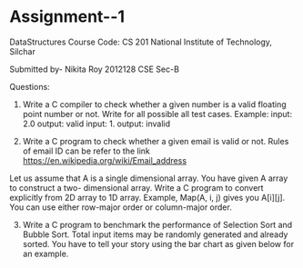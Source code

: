 # Assignment--1
DataStructures
Course Code: CS 201
National Institute of Technology, Silchar

Submitted by-
Nikita Roy
2012128
CSE Sec-B

Questions:

 1. Write a C compiler to check whether a given number is a valid floating point number or not. Write for all possible all test cases. Example: input: 2.0 output: valid input: 1. output: invalid

2. Write a C program to check whether a given email is valid or not. Rules of email ID can be refer to the link https://en.wikipedia.org/wiki/Email_address

Let us assume that A is a single dimensional array. You have given A array to construct a two- dimensional array. Write a C program to convert explicitly from 2D array to 1D array. Example, Map(A, i, j) gives you A[i][j]. You can use either row-major order or column-major order.

3. Write a C program to benchmark the performance of Selection Sort and Bubble Sort. Total input items may be randomly generated and already sorted. You have to tell your story using the bar chart as given below for an example.
